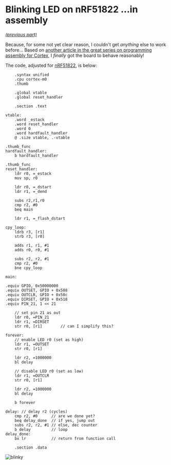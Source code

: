 # Blinking LED on nRF51822 ...in assembly

_[(previous part)](nrf51822-asm)_

Because, for some not yet clear reason,
I couldn't get _anything_ else to work before...
Based on [another article in the great series
on programming assembly for Cortex](
https://svenssonjoel.github.io/pages-2021/cortex-m-assembler-3-loops-arrays-functions/),
I _finally_ got the board to behave reasonably!

The code, adjusted for [nRF51822](
https://lancaster-university.github.io/microbit-docs/resources/datasheets/nRF51822.pdf),
is below:

```armasm
	.syntax unified
	.cpu cortex-m0
	.thumb

	.global vtable
	.global reset_handler

	.section .text

vtable:
	.word _estack
	.word reset_handler
	.word 0
	.word hardfault_handler
	@ .size vtable, .-vtable

.thumb_func	
hardfault_handler:
	b hardfault_handler
	
.thumb_func	
reset_handler:
	ldr r0, =_estack
	mov sp, r0

	ldr r0, =_dstart
	ldr r1, =_dend

	subs r2,r1,r0
	cmp r2, #0
	beq main

	ldr r1, =_flash_dstart

cpy_loop:
	ldrb r3, [r1]
	strb r3, [r0]

	adds r1, r1, #1
	adds r0, r0, #1

	subs r2, r2, #1
	cmp r2, #0
	bne cpy_loop

main:

.equiv GPIO, 0x50000000
.equiv OUTSET, GPIO + 0x508
.equiv OUTCLR, GPIO + 0x50c
.equiv DIRSET, GPIO + 0x518
.equiv PIN_21, 1 << 21

	// set pin 21 as out
	ldr r0, =PIN_21
	ldr r1, =DIRSET
	str r0, [r1]		// can I simplify this?

forever:
	// enable LED r0 (set as high)
	ldr r1, =OUTSET
	str r0, [r1]

	ldr r2, =1000000
	bl delay

	// disable LED r0 (set as low)
	ldr r1, =OUTCLR
	str r0, [r1]

	ldr r2, =1000000
	bl delay
	
	b forever

delay: // delay r2 (cycles)
	cmp r2, #0		// are we done yet?
	beq delay_done	// if yes, jump out
	subs r2, r2, #1 // else, dec counter
	b delay			// loop
delay_done:
	bx lr			// return from function call

	.section .data
```

![blinky](https://github.com/user-attachments/assets/9a2274f9-dfa0-4a67-8029-9bcd44373c89)
